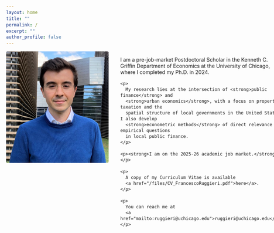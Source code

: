 ```yaml
---
layout: home
title: ""
permalink: /
excerpt: ""
author_profile: false
---
```


<style>
  /* 1) Center & cap the whole profile section at 740px */
  .profile-grid {
    max-width: 740px;
    margin: 0 auto 2rem;
  }

  /* 2) On ?768px: make it two columns (280px for photo, rest for text) */
  @media (min-width: 768px) {
    .profile-grid {
      display: grid;
      grid-template-columns: 280px 1fr;
      grid-column-gap: 2rem;
      align-items: start;
    }
  }

  /* 3) Photo styling */
  .profile-grid img {
    width: 100%;
    max-width: 280px;
    border-radius: .25rem;
    margin-bottom: 1rem;
  }
</style>

<div class="profile-grid">
  <!-- Left column: photo -->
  <img src="/images/profile.JPG" alt="Francesco Ruggieri">

  <!-- Right column: your text -->
  <div>
    <p>
      I am a pre-job-market Postdoctoral Scholar in the Kenneth C. Griffin Department
      of Economics at the University of Chicago, where I completed my Ph.D. in 2024.
    </p>

    <p>
      My research lies at the intersection of <strong>public finance</strong> and
      <strong>urban economics</strong>, with a focus on property taxation and the
      spatial structure of local governments in the United States. I also develop
      <strong>econometric methods</strong> of direct relevance to empirical questions
      in local public finance.
    </p>

    <p><strong>I am on the 2025-26 academic job market.</strong></p>

    <p>
      A copy of my Curriculum Vitae is available
      <a href="/files/CV_FrancescoRuggieri.pdf">here</a>.
    </p>

    <p>
      You can reach me at
      <a href="mailto:ruggieri@uchicago.edu">ruggieri@uchicago.edu</a>.
    </p>
  </div>
</div>